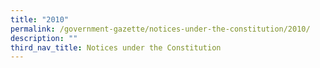 ```yaml
---
title: "2010"
permalink: /government-gazette/notices-under-the-constitution/2010/
description: ""
third_nav_title: Notices under the Constitution
---
```

